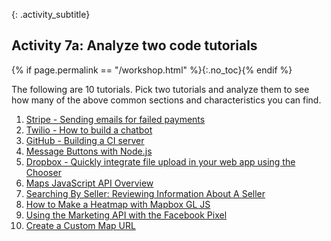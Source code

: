 {: .activity_subtitle}
## <i class="fa fa-user-circle"></i> Activity 7a: Analyze two code tutorials
{% if page.permalink == "/workshop.html" %}{:.no_toc}{% endif %}

The following are 10 tutorials. Pick two tutorials and analyze them to see how many of the above common sections and characteristics you can find.

1.  [Stripe - Sending emails for failed payments](https://stripe.com/docs/recipes/sending-emails-for-failed-payments)
2.  [Twilio - How to build a chatbot](https://www.twilio.com/docs/autopilot/guides/how-to-build-a-chatbot)
3.  [GitHub - Building a CI server](https://developer.github.com/v3/guides/building-a-ci-server/)
4.  [Message Buttons with Node.js](https://api.slack.com/tutorials/intro-to-message-buttons)
5.  [Dropbox - Quickly integrate file upload in your web app using the Chooser](https://blogs.dropbox.com/developers/2019/05/quickly-integrate-file-upload-in-your-web-app-using-the-chooser/)
6.  [Maps JavaScript API Overview](https://developers.google.com/maps/documentation/javascript/tutorial)
7.  [Searching By Seller: Reviewing Information About A Seller](https://developer.ebay.com/DevZone/shopping/docs/HowTo/PHP_Shopping/PHP_FIA_GUP_Interm_NV_XML/PHP_FIA_GUP_Interm_NV_XML.html)
8.  [How to Make a Heatmap with Mapbox GL JS](https://www.programmableweb.com/news/how-to-make-heatmap-mapbox-gl-js/how-to/2018/11/01)
9.  [Using the Marketing API with the Facebook Pixel](https://developers.facebook.com/docs/marketing-api/audiences-api/pixel)
10. [Create a Custom Map URL](https://docs.microsoft.com/en-us/bingmaps/articles/create-a-custom-map-url)
